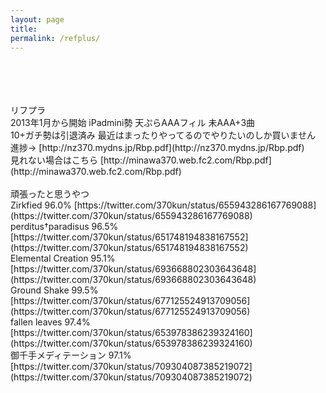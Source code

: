 ```yaml
---
layout: page
title: 
permalink: /refplus/
---
```

<br>
<br>
<br>
<br>
リフプラ<br>
2013年1月から開始 iPadmini勢 天ぷらAAAフィル 未AAA+3曲 <br>
10+ガチ勢は引退済み 最近はまったりやってるのでやりたいのしか買いません<br>
進捗→ [http://nz370.mydns.jp/Rbp.pdf](http://nz370.mydns.jp/Rbp.pdf) <br>
見れない場合はこちら [http://minawa370.web.fc2.com/Rbp.pdf](http://minawa370.web.fc2.com/Rbp.pdf) <br><br>
頑張ったと思うやつ<br>
Zirkfied 96.0% [https://twitter.com/370kun/status/655943286167769088](https://twitter.com/370kun/status/655943286167769088) <br>
perditus†paradisus 96.5% [https://twitter.com/370kun/status/651748194838167552](https://twitter.com/370kun/status/651748194838167552) <br>
Elemental Creation 95.1% [https://twitter.com/370kun/status/693668802303643648](https://twitter.com/370kun/status/693668802303643648) <br>
Ground Shake 99.5% [https://twitter.com/370kun/status/677125524913709056](https://twitter.com/370kun/status/677125524913709056) <br>
fallen leaves 97.4% [https://twitter.com/370kun/status/653978386239324160](https://twitter.com/370kun/status/653978386239324160) <br> 
御千手メディテーション 97.1% [https://twitter.com/370kun/status/709304087385219072](https://twitter.com/370kun/status/709304087385219072) <br> 
